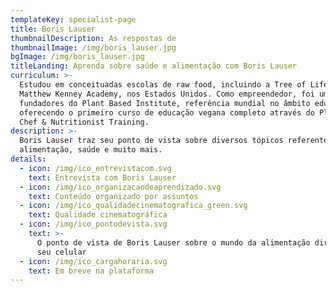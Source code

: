 ```yaml
---
templateKey: specialist-page
title: Boris Lauser
thumbnailDescription: As respostas de
thumbnailImage: /img/boris_lauser.jpg
bgImage: /img/boris_lauser.jpg
titleLanding: Aprenda sobre saúde e alimentação com Boris Lauser
curriculum: >-
  Estudou em conceituadas escolas de raw food, incluindo a Tree of Life e a
  Matthew Kenney Academy, nos Estados Unidos. Como empreendedor, foi um dos
  fundadores do Plant Based Institute, referência mundial no âmbito educativo,
  oferecendo o primeiro curso de educação vegana completo através do Plant Based
  Chef & Nutritionist Training.
description: >-
  Boris Lauser traz seu ponto de vista sobre diversos tópicos referentes à
  alimentação, saúde e muito mais.
details:
  - icon: /img/ico_entrevistacom.svg
    text: Entrevista com Boris Lauser
  - icon: /img/ico_organizacaodeaprendizado.svg
    text: Conteúdo organizado por assuntos
  - icon: /img/ico_qualidadecinematografica_green.svg
    text: Qualidade cinematográfica
  - icon: /img/ico_pontodevista.svg
    text: >-
      O ponto de vista de Boris Lauser sobre o mundo da alimentação direto no
      seu celular
  - icon: /img/ico_cargahoraria.svg
    text: Em breve na plataforma
---
```


